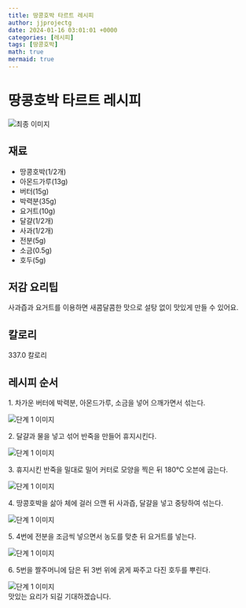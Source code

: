 ```yaml
---
title: 땅콩호박 타르트 레시피
author: jjprojectg
date: 2024-01-16 03:01:01 +0000
categories: [레시피]
tags: [땅콩호박]
math: true
mermaid: true
---
```

<meta name="og:type" content="website"/>
<meta charset="UTF-8"/>
<div class="header">
  <h1>땅콩호박 타르트 레시피</h1>
</div>

<div class="container my-4">
  <div class="row">
    <div class="col-12 col-md-6">
      <div class="recipe-image">
        <img src="http://www.foodsafetykorea.go.kr/uploadimg/cook/10_01096_2.png" class="step-image" alt="최종 이미지"/>
      </div>
    </div>
    <div class="col-12 col-md-6">
      <div class="ingredients">
        <h2>재료</h2>
        <ul class="card">
          <li> 땅콩호박(1/2개) </li>
          <li>  아몬드가루(13g) </li>
          <li> 버터(15g) </li>
          <li>  박력분(35g) </li>
          <li>  요거트(10g) </li>
          <li> 달걀(1/2개) </li>
          <li>  사과(1/2개) </li>
          <li>  전분(5g) </li>
          <li> 소금(0.5g) </li>
          <li>  호두(5g) </li>
</ul>
      </div>
    </div>
    <div class="col-12 col-md-6">
      <div class="ingredients">
        <h2>저감 요리팁</h2>
        <div class="card"> 
          <p>
            사과즙과 요거트를 이용하면 새콤달콤한 맛으로 설탕 없이 맛있게 만들 수 있어요.
          </p>
        </div>
      </div>
      <div class="ingredients">
        <h2>칼로리</h2>
        <div class="card"> 
          <p>
            337.0 칼로리
          </p>
        </div>
      </div>
    </div>
  </div>

  <h2 class="my-4">레시피 순서</h2>
  <div class="card recipe-card">
    <div class="card-body recipe-step">
      <p class="card-text step-description">1. 차가운 버터에 박력분,
아몬드가루, 소금을 넣어
으깨가면서 섞는다.</p>
      <img src="http://www.foodsafetykorea.go.kr/uploadimg/cook/20_01096_1.JPG" alt="단계 1 이미지" class="step-image"/>
    </div>
  </div>
  <div class="card recipe-card">
    <div class="card-body recipe-step">
      <p class="card-text step-description">2. 달걀과 물을 넣고 섞어 반죽을
만들어 휴지시킨다.</p>
      <img src="http://www.foodsafetykorea.go.kr/uploadimg/cook/20_01096_2.JPG" alt="단계 1 이미지" class="step-image"/>
    </div>
  </div>
  <div class="card recipe-card">
    <div class="card-body recipe-step">
      <p class="card-text step-description">3. 휴지시킨 반죽을 밀대로 밀어
커터로 모양을 찍은 뒤 180℃
오븐에 굽는다.</p>
      <img src="http://www.foodsafetykorea.go.kr/uploadimg/cook/20_01096_3.JPG" alt="단계 1 이미지" class="step-image"/>
    </div>
  </div>
  <div class="card recipe-card">
    <div class="card-body recipe-step">
      <p class="card-text step-description">4. 땅콩호박을 삶아 체에 걸러 으깬
뒤 사과즙, 달걀을 넣고 중탕하여
섞는다.</p>
      <img src="http://www.foodsafetykorea.go.kr/uploadimg/cook/20_01096_4.JPG" alt="단계 1 이미지" class="step-image"/>
    </div>
  </div>
  <div class="card recipe-card">
    <div class="card-body recipe-step">
      <p class="card-text step-description">5. 4번에 전분을 조금씩 넣으면서
농도를 맞춘 뒤 요거트를 넣는다.</p>
      <img src="http://www.foodsafetykorea.go.kr/uploadimg/cook/20_01096_5.JPG" alt="단계 1 이미지" class="step-image"/>
    </div>
  </div>
  <div class="card recipe-card">
    <div class="card-body recipe-step">
      <p class="card-text step-description">6. 5번을 짤주머니에 담은 뒤 3번
위에 굵게 짜주고 다진 호두를
뿌린다.</p>
      <img src="http://www.foodsafetykorea.go.kr/uploadimg/cook/20_01096_6.JPG" alt="단계 1 이미지" class="step-image"/>
    </div>
  </div>

</div>
맛있는 요리가 되길 기대하겠습니다.
